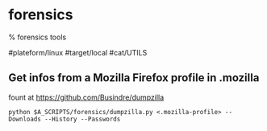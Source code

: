 # forensics

% forensics tools

#plateform/linux #target/local #cat/UTILS

## Get infos from a Mozilla Firefox profile in .mozilla
fount at https://github.com/Busindre/dumpzilla
```
python $A_SCRIPTS/forensics/dumpzilla.py <.mozilla-profile> --Downloads --History --Passwords
```